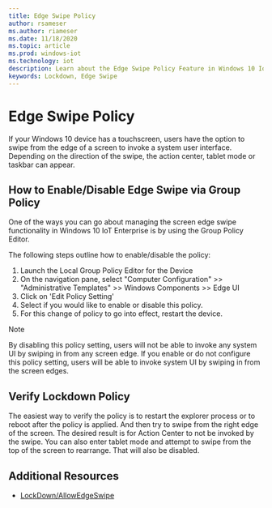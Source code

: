 ```yaml
---
title: Edge Swipe Policy
author: rsameser
ms.author: riameser
ms.date: 11/18/2020
ms.topic: article
ms.prod: windows-iot
ms.technology: iot
description: Learn about the Edge Swipe Policy Feature in Windows 10 IoT Enterprise.
keywords: Lockdown, Edge Swipe
---
```

# Edge Swipe Policy
If your Windows 10 device has a touchscreen, users have the option to swipe from the edge of a screen to invoke a system user interface. Depending on the direction of the swipe, the action center, tablet mode or taskbar can appear.

## How to Enable/Disable Edge Swipe via Group Policy
One of the ways you can go about managing the screen edge swipe functionality in Windows 10 IoT Enterprise is by using the Group Policy Editor.

The following steps outline how to enable/disable the policy:
1. Launch the Local Group Policy Editor for the Device
2. On the navigation pane, select "Computer Configuration" >> "Administrative Templates" >> Windows Components >> Edge UI
3. Click on 'Edit Policy Setting'
4. Select if you would like to enable or disable this policy.
5. For this change of policy to go into effect, restart the device.

> [!NOTE]
> By disabling this policy setting, users will not be able to invoke any system UI by swiping in from any screen edge.
> If you enable or do not configure this policy setting, users will be able to invoke system UI by swiping in from the screen edges.

## Verify Lockdown Policy
The easiest way to verify the policy is to restart the explorer process or to reboot after the policy is applied. And then try to swipe from the right edge of the screen. The desired result is for Action Center to not be invoked by the swipe. You can also enter tablet mode and attempt to swipe from the top of the screen to rearrange. That will also be disabled.

## Additional Resources
* [LockDown/AllowEdgeSwipe](https://docs.microsoft.com/windows/client-management/mdm/policy-csp-lockdown#lockdown-allowedgeswipe)
